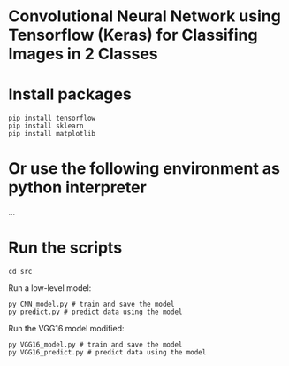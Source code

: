 # Convolutional Neural Network using Tensorflow (Keras) for Classifing Images in 2 Classes

# Install packages
    pip install tensorflow  
    pip install sklearn  
    pip install matplotlib

# Or use the following environment as python interpreter

... 

# Run the scripts
    cd src

Run a low-level model:

    py CNN_model.py # train and save the model
    py predict.py # predict data using the model

Run the VGG16 model modified:

    py VGG16_model.py # train and save the model
    py VGG16_predict.py # predict data using the model